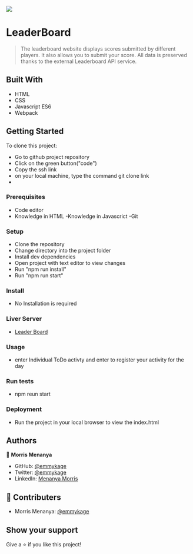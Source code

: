 ![](https://img.shields.io/badge/Microverse-blueviolet)

# LeaderBoard

> The leaderboard website displays scores submitted by different players. It also allows you to submit your score. All data is preserved thanks to the external Leaderboard API service.

## Built With

- HTML
- CSS
- Javascript ES6
- Webpack

## Getting Started

To clone this project:
- Go to github project repository
- Click on the green button("code")
- Copy the ssh link
- on your local machine, type the command git clone link
-


### Prerequisites
- Code editor
- Knowledge in HTML
-Knowledge in Javascrict
-Git

### Setup
- Clone the repository
- Change directory into the project folder
- Install dev dependencies
- Open project with text editor to view changes
- Run "npm run install"
- Run "npm run start"


### Install
- No Installation is required

### Liver Server 
- [Leader Board](https://emmykage.github.io/LeaderBoard-/dist/)

### Usage
- enter Individual ToDo activty and enter to register your activity for the day

### Run tests
- npm reun start

### Deployment
- Run the project in your local browser to view the index.html


## Authors

👤 **Morris Menanya**

- GitHub: [@emmykage](https://github.com/Emmykage)
- Twitter: [@emmykage](https://twitter.com/emmykage)
- LinkedIn: [Menanya Morris](https://www.linkedin.com/in/morris-menanya-a51985104/)



## 🤝 Contributers

-  Morris Menanya: [@emmykage](https://github.com/Emmykage)


## Show your support

Give a ⭐️ if you like this project!

